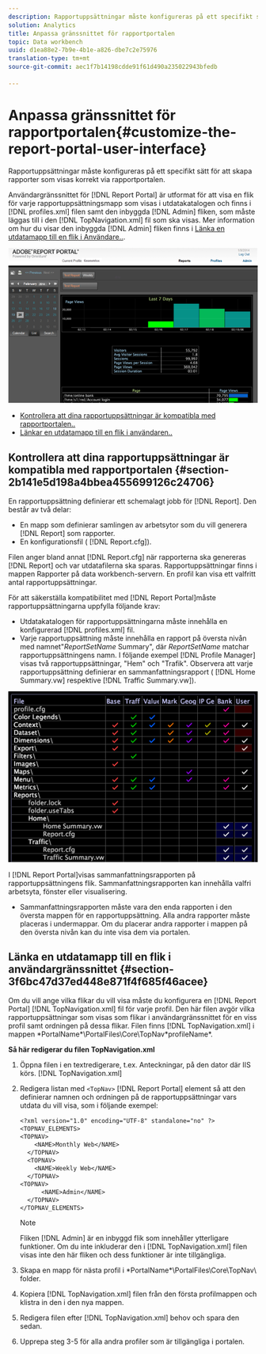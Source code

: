 ```yaml
---
description: Rapportuppsättningar måste konfigureras på ett specifikt sätt för att skapa rapporter som visas korrekt via rapportportalen.
solution: Analytics
title: Anpassa gränssnittet för rapportportalen
topic: Data workbench
uuid: d1ea88e2-7b9e-4b1e-a826-dbe7c2e75976
translation-type: tm+mt
source-git-commit: aec1f7b14198cdde91f61d490a235022943bfedb

---
```



# Anpassa gränssnittet för rapportportalen{#customize-the-report-portal-user-interface}

Rapportuppsättningar måste konfigureras på ett specifikt sätt för att skapa rapporter som visas korrekt via rapportportalen.

Användargränssnittet för [!DNL Report Portal] är utformat för att visa en flik för varje rapportuppsättningsmapp som visas i utdatakatalogen och finns i [!DNL profiles.xml] filen samt den inbyggda [!DNL Admin] fliken, som måste läggas till i den [!DNL TopNavigation.xml] fil som ska visas. Mer information om hur du visar den inbyggda [!DNL Admin] fliken finns i [Länka en utdatamapp till en flik i Användare..](../../../home/c-rpt-oview/c-install-rpt-port/c-rpt-port-user-inter.md#section-3f6bc47d37ed448e871f4f685f46acee).

![](assets/report_portal_home.png)

* [Kontrollera att dina rapportuppsättningar är kompatibla med rapportportalen..](../../../home/c-rpt-oview/c-install-rpt-port/c-rpt-port-user-inter.md#section-2b141e5d198a4bbea455699126c24706)
* [Länkar en utdatamapp till en flik i användaren..](../../../home/c-rpt-oview/c-install-rpt-port/c-rpt-port-user-inter.md#section-3f6bc47d37ed448e871f4f685f46acee)

## Kontrollera att dina rapportuppsättningar är kompatibla med rapportportalen {#section-2b141e5d198a4bbea455699126c24706}

En rapportuppsättning definierar ett schemalagt jobb för [!DNL Report]. Den består av två delar:

* En mapp som definierar samlingen av arbetsytor som du vill generera [!DNL Report] som rapporter.
* En konfigurationsfil ( [!DNL Report.cfg]).

Filen anger bland annat [!DNL Report.cfg] när rapporterna ska genereras [!DNL Report] och var utdatafilerna ska sparas. Rapportuppsättningar finns i mappen Rapporter på data workbench-servern. En profil kan visa ett valfritt antal rapportuppsättningar.

För att säkerställa kompatibilitet med [!DNL Report Portal]måste rapportuppsättningarna uppfylla följande krav:

* Utdatakatalogen för rapportuppsättningarna måste innehålla en konfigurerad [!DNL profiles.xml] fil.
* Varje rapportuppsättning måste innehålla en rapport på översta nivån med namnet&quot;*ReportSetName* Summary&quot;, där *ReportSetName* matchar rapportuppsättningens namn. I följande exempel [!DNL Profile Manager] visas två rapportuppsättningar, &quot;Hem&quot; och &quot;Trafik&quot;. Observera att varje rapportuppsättning definierar en sammanfattningsrapport ( [!DNL Home Summary.vw] respektive [!DNL Traffic Summary.vw]).

![](assets/rptPort_scrn_RptSets.png)

I [!DNL Report Portal]visas sammanfattningsrapporten på rapportuppsättningens flik. Sammanfattningsrapporten kan innehålla valfri arbetsyta, fönster eller visualisering.

* Sammanfattningsrapporten måste vara den enda rapporten i den översta mappen för en rapportuppsättning. Alla andra rapporter måste placeras i undermappar. Om du placerar andra rapporter i mappen på den översta nivån kan du inte visa dem via portalen.

## Länka en utdatamapp till en flik i användargränssnittet {#section-3f6bc47d37ed448e871f4f685f46acee}

Om du vill ange vilka flikar du vill visa måste du konfigurera en [!DNL Report Portal] [!DNL TopNavigation.xml] fil för varje profil. Den här filen avgör vilka rapportuppsättningar som visas som flikar i användargränssnittet för en viss profil samt ordningen på dessa flikar. Filen finns [!DNL TopNavigation.xml] i mappen \*PortalName*\PortalFiles\Core\TopNav\*profileName*.

**Så här redigerar du filen TopNavigation.xml**

1. Öppna filen i en textredigerare, t.ex. Anteckningar, på den dator där IIS körs. [!DNL TopNavigation.xml]
1. Redigera listan med `<TopNav>` [!DNL Report Portal] element så att den definierar namnen och ordningen på de rapportuppsättningar vars utdata du vill visa, som i följande exempel:

   ```
   <?xml version="1.0" encoding="UTF-8" standalone="no" ?>
   <TOPNAV_ELEMENTS>
   <TOPNAV>
       <NAME>Monthly Web</NAME>
     </TOPNAV>
     <TOPNAV>
       <NAME>Weekly Web</NAME>
     </TOPNAV>
   <TOPNAV> 
         <NAME>Admin</NAME> 
     </TOPNAV>
   </TOPNAV_ELEMENTS>
   ```

   >[!NOTE]
   >
   >Fliken [!DNL Admin] är en inbyggd flik som innehåller ytterligare funktioner. Om du inte inkluderar den i [!DNL TopNavigation.xml] filen visas inte den här fliken och dess funktioner är inte tillgängliga.

1. Skapa en mapp för nästa profil i \*PortalName*\PortalFiles\Core\TopNav\ folder.
1. Kopiera [!DNL TopNavigation.xml] filen från den första profilmappen och klistra in den i den nya mappen.
1. Redigera filen efter [!DNL TopNavigation.xml] behov och spara den sedan.
1. Upprepa steg 3-5 för alla andra profiler som är tillgängliga i portalen.

